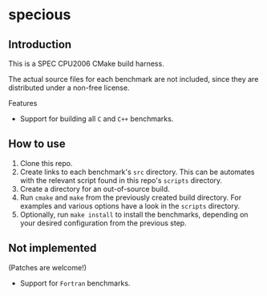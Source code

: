 # specious

## Introduction

This is a SPEC CPU2006 CMake build harness.

The actual source files for each benchmark are not included, since they are
distributed under a non-free license.

Features
- Support for building all `C` and `C++` benchmarks.


## How to use

1. Clone this repo.
2. Create links to each benchmark's `src` directory.
   This can be automates with the relevant script found in this repo's `scripts`
   directory.
3. Create a directory for an out-of-source build.
4. Run `cmake` and `make` from the previously created build directory.
   For examples and various options have a look in the `scripts` directory.
5. Optionally, run `make install` to install the benchmarks, depending on your
   desired configuration from the previous step.


## Not implemented

(Patches are welcome!)

- Support for `Fortran` benchmarks.

